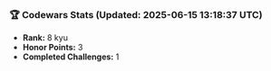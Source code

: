 ### 🏆 Codewars Stats (Updated: 2025-06-15 13:18:37 UTC)

- **Rank:** 8 kyu
- **Honor Points:** 3
- **Completed Challenges:** 1
